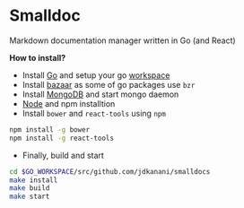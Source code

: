 Smalldoc
=========
Markdown documentation manager written in Go (and React)

**How to install?**

- Install [Go](https://golang.org/doc/install) and setup your go [workspace](https://golang.org/doc/code.html)
- Install [bazaar](http://wiki.bazaar.canonical.com/Download) as some of go packages use `bzr`
- Install [MongoDB](http://docs.mongodb.org/manual/installation/) and start mongo daemon
- [Node](https://github.com/joyent/node/wiki/installation) and npm installtion
- Install `bower` and `react-tools` using `npm`
```bash
npm install -g bower
npm install -g react-tools
```
- Finally, build and start
```bash
cd $GO_WORKSPACE/src/github.com/jdkanani/smalldocs
make install
make build
make start
```
